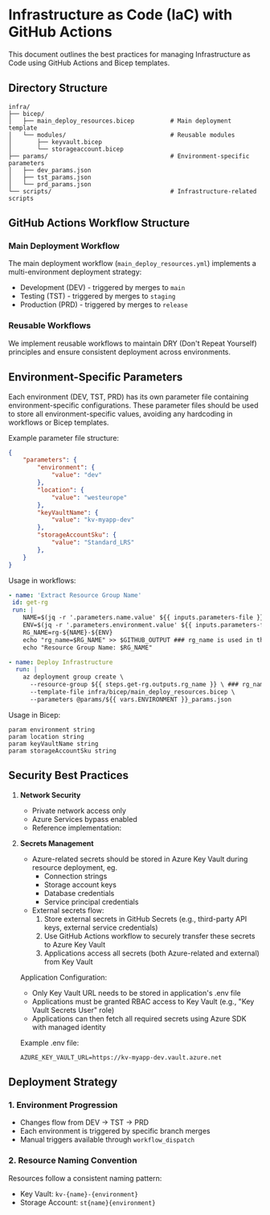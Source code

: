# Infrastructure as Code (IaC) with GitHub Actions

This document outlines the best practices for managing Infrastructure as Code using GitHub Actions and Bicep templates.

## Directory Structure

```text
infra/
├── bicep/
│   ├── main_deploy_resources.bicep          # Main deployment template
│   └── modules/                             # Reusable modules
│       ├── keyvault.bicep
│       └── storageaccount.bicep
├── params/                                  # Environment-specific parameters
│   ├── dev_params.json
│   ├── tst_params.json
│   └── prd_params.json
└── scripts/                                 # Infrastructure-related scripts
```

## GitHub Actions Workflow Structure

### Main Deployment Workflow
The main deployment workflow (`main_deploy_resources.yml`) implements a multi-environment deployment strategy:

- Development (DEV) - triggered by merges to `main`
- Testing (TST) - triggered by merges to `staging`
- Production (PRD) - triggered by merges to `release`

### Reusable Workflows
We implement reusable workflows to maintain DRY (Don't Repeat Yourself) principles and ensure consistent deployment across environments.

## Environment-Specific Parameters
Each environment (DEV, TST, PRD) has its own parameter file containing environment-specific configurations. These parameter files should be used to store all environment-specific values, avoiding any hardcoding in workflows or Bicep templates.

Example parameter file structure:
```json
{
    "parameters": {
        "environment": {
            "value": "dev"
        },
        "location": {
            "value": "westeurope"
        },
        "keyVaultName": {
            "value": "kv-myapp-dev"
        },
        "storageAccountSku": {
            "value": "Standard_LRS"
        },
    }
}
```

Usage in workflows:
```yaml
- name: 'Extract Resource Group Name'
 id: get-rg
 run: |
    NAME=$(jq -r '.parameters.name.value' ${{ inputs.parameters-file }})
    ENV=$(jq -r '.parameters.environment.value' ${{ inputs.parameters-file }})
    RG_NAME=rg-${NAME}-${ENV}
    echo "rg_name=$RG_NAME" >> $GITHUB_OUTPUT ### rg_name is used in the 'Add Secrets to Key Vault' step
    echo "Resource Group Name: $RG_NAME"

- name: Deploy Infrastructure
  run: |
    az deployment group create \
      --resource-group ${{ steps.get-rg.outputs.rg_name }} \ ### rg_name variable defined in the 'Extract Resource Group Name' step
      --template-file infra/bicep/main_deploy_resources.bicep \
      --parameters @params/${{ vars.ENVIRONMENT }}_params.json
```

Usage in Bicep:
```bicep
param environment string
param location string
param keyVaultName string
param storageAccountSku string
```

## Security Best Practices

1. **Network Security**
   - Private network access only
   - Azure Services bypass enabled
   - Reference implementation:

2. **Secrets Management**
   - Azure-related secrets should be stored in Azure Key Vault during resource deployment, eg.
     - Connection strings
     - Storage account keys
     - Database credentials
     - Service principal credentials
   - External secrets flow:
     1. Store external secrets in GitHub Secrets (e.g., third-party API keys, external service credentials)
     2. Use GitHub Actions workflow to securely transfer these secrets to Azure Key Vault
     3. Applications access all secrets (both Azure-related and external) from Key Vault
   
   Application Configuration:
   - Only Key Vault URL needs to be stored in application's .env file
   - Applications must be granted RBAC access to Key Vault (e.g., "Key Vault Secrets User" role)
   - Applications can then fetch all required secrets using Azure SDK with managed identity

   Example .env file:
   ```env
   AZURE_KEY_VAULT_URL=https://kv-myapp-dev.vault.azure.net
   ```

## Deployment Strategy

### 1. Environment Progression
- Changes flow from DEV → TST → PRD
- Each environment is triggered by specific branch merges
- Manual triggers available through `workflow_dispatch`

### 2. Resource Naming Convention
Resources follow a consistent naming pattern:
- Key Vault: `kv-{name}-{environment}`
- Storage Account: `st{name}{environment}`
